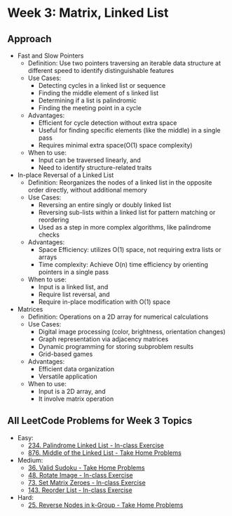 # Week 3: Matrix, Linked List

## Approach
* Fast and Slow Pointers
    * Definition: Use two pointers traversing an iterable data structure at different speed to identify distinguishable features
    * Use Cases:
        * Detecting cycles in a linked list or sequence
        * Finding the middle element of s linked list
        * Determining if a list is palindromic
        * Finding the meeting point in a cycle
    * Advantages:
        * Efficient for cycle detection without extra space
        * Useful for finding specific elements (like the middle) in a single pass
        * Requires minimal extra space(O(1) space complexity)
    * When to use:
        * Input can be traversed linearly, and
        * Need to identify structure-related traits
* In-place Reversal of a Linked List
    * Definition: Reorganizes the nodes of a linked list in the opposite order directly, without additional memory
    * Use Cases:
        * Reversing an entire singly or doubly linked list
        * Reversing sub-lists within a linked list for pattern matching or reordering
        * Used as a step in more complex algorithms, like palindrome checks
    * Advantages:
        * Space Efficiency: utilizes O(1) space, not requiring extra lists or arrays
        * Time complexity: Achieve O(n) time efficiency by orienting pointers in a single pass
    * When to use:
        * Input is a linked list, and
        * Require list reversal, and
        * Require in-place modification with O(1) space
* Matrices
    * Definition: Operations on a 2D array for numerical calculations
    * Use Cases:
        * Digital image processing (color, brightness, orientation changes)
        * Graph representation via adjacency matrices
        * Dynamic programming for storing subproblem results
        * Grid-based games
    * Advantages:
        * Efficient data organization
        * Versatile application
    * When to use:
        * Input is a 2D array, and
        * It involve matrix operation

## All LeetCode Problems for Week 3 Topics
* Easy: 
    * [234. Palindrome Linked List - In-class Exercise](/Week%203-Matrix,%20Linked%20List/In-class%20Exercise/234.%20Palindrome%20Linked%20List.py)
    * [876. Middle of the Linked List - Take Home Problems](/Week%203-Matrix,%20Linked%20List/Homework/876.%20Middle%20of%20the%20Linked%20List.py)
* Medium:
    * [36. Valid Sudoku - Take Home Problems](/Week%203-Matrix,%20Linked%20List/Homework/36.%20Valid%20Sudoku.py)
    * [48. Rotate Image - In-class Exercise](/Week%203-Matrix,%20Linked%20List/In-class%20Exercise/48.%20Rotate%20Image.py)
    * [73. Set Matrix Zeroes - In-class Exercise](/Week%203-Matrix,%20Linked%20List/In-class%20Exercise/73.%20Set%20Matrix%20Zeroes.py)
    * [143. Reorder List - In-class Exercise](/Week%203-Matrix,%20Linked%20List/In-class%20Exercise/143.%20Reorder%20List.py)
* Hard:
    * [25. Reverse Nodes in k-Group - Take Home Problems](/Week%203-Matrix,%20Linked%20List/Homework/25.%20Reverse%20Nodes%20in%20k-Group.py)
